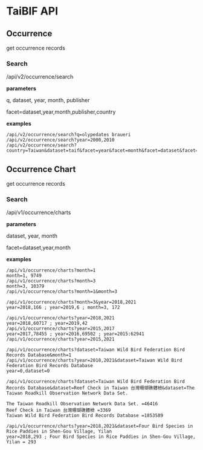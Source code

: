 # TaiBIF API

## Occurrence

get occurrence records

### Search

/api/v2/occurrence/search

**parameters**


q, dataset, year, month, publisher


facet=dataset,year,month,publisher,country

**examples**

```
/api/v2/occurrence/search?q=olypedates braueri
/api/v2/occurrence/search?year=2000,2010
/api/v2/occurrence/search?country=Taiwan&dataset=taif&facet=year&facet=month&facet=dataset&facet=publisher&facet=country

```

## Occurrence Chart

get occurrence records

### Search

/api/v1/occurrence/charts

**parameters**


dataset, year, month


facet=dataset,year,month

**examples**

```
/api/v1/occurrence/charts?month=1
month=1, 9749
/api/v1/occurrence/charts?month=3
month=3, 10379
/api/v1/occurrence/charts?month=1&month=3

/api/v1/occurrence/charts?month=3&year=2018,2021
year=2018,166 ; year=2019,6 ; month=3, 172

/api/v1/occurrence/charts?year=2018,2021
year=2018,60717 ; year=2019,42
/api/v1/occurrence/charts?year=2015,2017
year=2017,78455 ; year=2016,69502 ; year=2015:62941
/api/v1/occurrence/charts?year=2015,2021

/api/v1/occurrence/charts?dataset=Taiwan Wild Bird Federation Bird Records Database&month=1
/api/v1/occurrence/charts?year=2018,2021&dataset=Taiwan Wild Bird Federation Bird Records Database
year=0,dataset=0

/api/v1/occurrence/charts?dataset=Taiwan Wild Bird Federation Bird Records Database&dataset=Reef Check in Taiwan 台灣珊瑚礁體檢&dataset=The Taiwan Roadkill Observation Network Data Set.

The Taiwan Roadkill Observation Network Data Set. =46416
Reef Check in Taiwan 台灣珊瑚礁體檢 =3369
Taiwan Wild Bird Federation Bird Records Database =1853589

/api/v1/occurrence/charts?year=2018,2021&dataset=Four Bird Species in Rice Paddies in Shen-Gou Village, Yilan
year=2018,293 ; Four Bird Species in Rice Paddies in Shen-Gou Village, Yilan = 293
```
